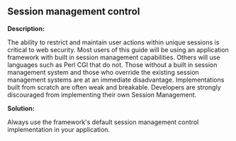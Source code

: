 
Session management control
-------

**Description:**

The ability to restrict and maintain user actions within unique sessions is critical to web security. Most users of this guide will be using an application framework with built in session management capabilities. Others will use languages such as Perl CGI that do not. Those without a built in session management system and those who override the existing session management systems are at an immediate disadvantage. Implementations built from scratch are often weak and breakable. Developers are strongly discouraged from implementing their own Session Management.


**Solution:**

Always use the framework&#39;s default session management control implementation in your application.

	